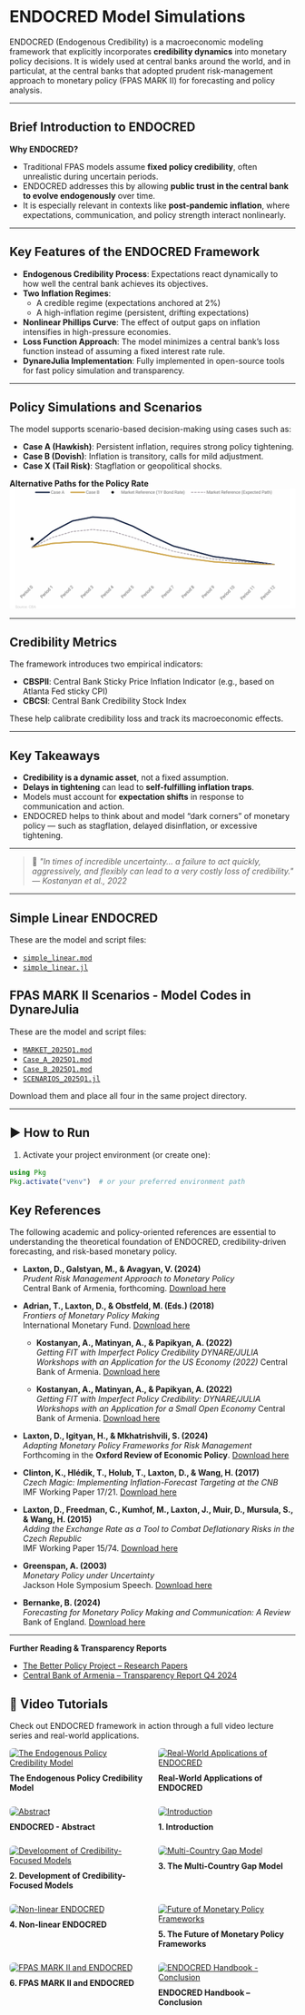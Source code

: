 # ENDOCRED Model Simulations

ENDOCRED (Endogenous Credibility) is a macroeconomic modeling framework that explicitly incorporates **credibility dynamics** into monetary policy decisions. It is widely used at central banks around the world, and in particulat, at the central banks that adopted prudent risk-management approach to monetary policy (FPAS MARK II) for forecasting and policy analysis.

---

## Brief Introduction to ENDOCRED

**Why ENDOCRED?**

- Traditional FPAS models assume **fixed policy credibility**, often unrealistic during uncertain periods.
- ENDOCRED addresses this by allowing **public trust in the central bank to evolve endogenously** over time.
- It is especially relevant in contexts like **post-pandemic inflation**, where expectations, communication, and policy strength interact nonlinearly.

---

## Key Features of the ENDOCRED Framework

- **Endogenous Credibility Process**: Expectations react dynamically to how well the central bank achieves its objectives.
- **Two Inflation Regimes**:
  - A credible regime (expectations anchored at 2%)
  - A high-inflation regime (persistent, drifting expectations)
- **Nonlinear Phillips Curve**: The effect of output gaps on inflation intensifies in high-pressure economies.
- **Loss Function Approach**: The model minimizes a central bank’s loss function instead of assuming a fixed interest rate rule.
- **DynareJulia Implementation**: Fully implemented in open-source tools for fast policy simulation and transparency.

---

## Policy Simulations and Scenarios

The model supports scenario-based decision-making using cases such as:

- **Case A (Hawkish)**: Persistent inflation, requires strong policy tightening.
- **Case B (Dovish)**: Inflation is transitory, calls for mild adjustment.
- **Case X (Tail Risk)**: Stagflation or geopolitical shocks.

**Alternative Paths for the Policy Rate**
![Scenario Simulation Output](images/scenarios.png)


---

## Credibility Metrics

The framework introduces two empirical indicators:

- **CBSPII**: Central Bank Sticky Price Inflation Indicator (e.g., based on Atlanta Fed sticky CPI)
- **CBCSI**: Central Bank Credibility Stock Index

These help calibrate credibility loss and track its macroeconomic effects.

---

## Key Takeaways

- **Credibility is a dynamic asset**, not a fixed assumption.
- **Delays in tightening** can lead to **self-fulfilling inflation traps**.
- Models must account for **expectation shifts** in response to communication and action.
- ENDOCRED helps to think about and model “dark corners” of monetary policy — such as stagflation, delayed disinflation, or excessive tightening.

---

> 📖 _"In times of incredible uncertainty... a failure to act quickly, aggressively, and flexibly can lead to a very costly loss of credibility."_  
> — _Kostanyan et al., 2022_

---

## Simple Linear ENDOCRED

These are the model and script files:

- [`simple_linear.mod`](simple_linear.mod)
- [`simple_linear.jl`](models/simple_linear.jl)


## FPAS MARK II Scenarios - Model Codes in DynareJulia 

These are the model and script files:

- [`MARKET_2025Q1.mod`](models/MARKET_2025Q1.mod)
- [`Case_A_2025Q1.mod`](models/Case_A_2025Q1.mod)
- [`Case_B_2025Q1.mod`](models/Case_B_2025Q1.mod)
- [`SCENARIOS_2025Q1.jl`](models/SCENARIOS_2025Q1.jl)

Download them and place all four in the same project directory.

---

## ▶️ How to Run

1. Activate your project environment (or create one):

```julia
using Pkg
Pkg.activate("venv")  # or your preferred environment path
```


## Key References

The following academic and policy-oriented references are essential to understanding the theoretical foundation of ENDOCRED, credibility-driven forecasting, and risk-based monetary policy.

- **Laxton, D., Galstyan, M., & Avagyan, V. (2024)**  
  *Prudent Risk Management Approach to Monetary Policy*  
  Central Bank of Armenia, forthcoming.
  [Download here](https://www.thebetterpolicyproject.org/_files/ugd/bf672a_44316592afd24e26add8648beeb507a2.pdf)

- **Adrian, T., Laxton, D., & Obstfeld, M. (Eds.) (2018)**  
  *Frontiers of Monetary Policy Making*  
  International Monetary Fund.
  [Download here](https://www.thebetterpolicyproject.org/_files/ugd/bf672a_8de64ff0b60b4b5b84ce827b82627fe8.pdf)

  - **Kostanyan, A., Matinyan, A., & Papikyan, A. (2022)**  
  *Getting FIT with Imperfect Policy Credibility 
  DYNARE/JULIA Workshops with an Application for the US  Economy (2022)*
  Central Bank of Armenia.
  [Download here](https://www.thebetterpolicyproject.org/_files/ugd/bf672a_9c8ffebeb3fd4a4089dd58df49912efc.pdf)

  - **Kostanyan, A., Matinyan, A., & Papikyan, A. (2022)**  
  *Getting FIT with Imperfect Policy Credibility:
  DYNARE/JULIA Workshops with an Application for a Small Open Economy*
  Central Bank of Armenia.
  [Download here](https://www.thebetterpolicyproject.org/_files/ugd/bf672a_8367dd41c9bf4293af461464187ad2a1.pdf)

- **Laxton, D., Igityan, H., & Mkhatrishvili, S. (2024)**  
  *Adapting Monetary Policy Frameworks for Risk Management*  
  Forthcoming in the **Oxford Review of Economic Policy**.
  [Download here](https://www.thebetterpolicyproject.org/_files/ugd/bf672a_de842ff248ea4351b5c31b172e3fca22.pdf)

- **Clinton, K., Hlédik, T., Holub, T., Laxton, D., & Wang, H. (2017)**  
  *Czech Magic: Implementing Inflation-Forecast Targeting at the CNB*  
  IMF Working Paper 17/21.
  [Download here](https://www.imf.org/en/Publications/WP/Issues/2017/01/20/Czech-Magic-Implementing-Inflation-Forecast-Targeting-at-the-CNB-44604)

- **Laxton, D., Freedman, C., Kumhof, M., Laxton, J., Muir, D., Mursula, S., & Wang, H. (2015)**  
  *Adding the Exchange Rate as a Tool to Combat Deflationary Risks in the Czech Republic*  
  IMF Working Paper 15/74.
  [Download here](https://www.imf.org/en/Publications/WP/Issues/2016/12/31/Adding-the-Exchange-Rate-as-a-Tool-to-Combat-Deflationary-Risks-in-the-Czech-Republic-42771)

- **Greenspan, A. (2003)**  
  *Monetary Policy under Uncertainty*  
  Jackson Hole Symposium Speech. 
  [Download here](https://www.federalreserve.gov/boarddocs/speeches/2003/20030829/default.htm)

- **Bernanke, B. (2024)**  
  *Forecasting for Monetary Policy Making and Communication: A Review*  
  Bank of England. 
  [Download here](https://www.bankofengland.co.uk/independent-evaluation-office/forecasting-for-monetary-policy-making-and-communication-at-the-bank-of-england-a-review)

---

**Further Reading & Transparency Reports**  
- [The Better Policy Project – Research Papers](https://www.thebetterpolicyproject.org/research-papers)  
- [Central Bank of Armenia – Transparency Report Q4 2024](https://www.cba.am/EN/pmessagesannouncements/Transparency_Report_Q42024_Eng.pdf)


## 🎥 Video Tutorials

Check out ENDOCRED framework in action through a full video lecture series and real-world applications.

<style>
.video-grid {
  display: flex;
  flex-wrap: wrap;
  gap: 20px;
}
.video-grid .video {
  flex: 1 1 calc(50% - 20px);
  box-sizing: border-box;
}
.video-grid img {
  width: 100%;
  height: auto;
  border-radius: 6px;
}
.video-grid h4 {
  margin: 10px 0 5px;
}
</style>

<div class="video-grid">

<div class="video">
  <a href="https://www.youtube.com/watch?v=dA45w1VwkVk" target="_blank">
    <img src="https://img.youtube.com/vi/dA45w1VwkVk/hqdefault.jpg" alt="The Endogenous Policy Credibility Model">
  </a>
  <h4>The Endogenous Policy Credibility Model</h4>
</div>

<div class="video">
  <a href="https://www.youtube.com/watch?v=0Q_XUtJMMoM" target="_blank">
    <img src="https://img.youtube.com/vi/0Q_XUtJMMoM/hqdefault.jpg" alt="Real-World Applications of ENDOCRED">
  </a>
  <h4>Real-World Applications of ENDOCRED</h4>
</div>

<div class="video">
  <a href="https://www.youtube.com/watch?v=MCWz0ABu_Z0" target="_blank">
    <img src="https://img.youtube.com/vi/MCWz0ABu_Z0/hqdefault.jpg" alt="Abstract">
  </a>
  <h4>ENDOCRED - Abstract</h4>
</div>

<div class="video">
  <a href="https://www.youtube.com/watch?v=vyG-wxkkhzA" target="_blank">
    <img src="https://img.youtube.com/vi/vyG-wxkkhzA/hqdefault.jpg" alt="Introduction">
  </a>
  <h4>1. Introduction</h4>
</div>

<div class="video">
  <a href="https://www.youtube.com/watch?v=rmi8G5gJgcU" target="_blank">
    <img src="https://img.youtube.com/vi/rmi8G5gJgcU/hqdefault.jpg" alt="Development of Credibility-Focused Models">
  </a>
  <h4>2. Development of Credibility-Focused Models</h4>
</div>

<div class="video">
  <a href="https://www.youtube.com/watch?v=UHr-JwT5NLE" target="_blank">
    <img src="https://img.youtube.com/vi/UHr-JwT5NLE/hqdefault.jpg" alt="Multi-Country Gap Model">
  </a>
  <h4>3. The Multi-Country Gap Model</h4>
</div>

<div class="video">
  <a href="https://www.youtube.com/watch?v=6a96GlKfjI0" target="_blank">
    <img src="https://img.youtube.com/vi/6a96GlKfjI0/hqdefault.jpg" alt="Non-linear ENDOCRED">
  </a>
  <h4>4. Non-linear ENDOCRED</h4>
</div>

<div class="video">
  <a href="https://www.youtube.com/watch?v=DBGw12gKOwA" target="_blank">
    <img src="https://img.youtube.com/vi/DBGw12gKOwA/hqdefault.jpg" alt="Future of Monetary Policy Frameworks">
  </a>
  <h4>5. The Future of Monetary Policy Frameworks</h4>
</div>

<div class="video">
  <a href="https://www.youtube.com/watch?v=s4DaZzjYdrM" target="_blank">
    <img src="https://img.youtube.com/vi/s4DaZzjYdrM/hqdefault.jpg" alt="FPAS MARK II and ENDOCRED">
  </a>
  <h4>6. FPAS MARK II and ENDOCRED</h4>
</div>

<div class="video">
  <a href="https://www.youtube.com/watch?v=tMxe1iAepks" target="_blank">
    <img src="https://img.youtube.com/vi/tMxe1iAepks/hqdefault.jpg" alt="ENDOCRED Handbook - Conclusion">
  </a>
  <h4>ENDOCRED Handbook – Conclusion</h4>
</div>

</div>

